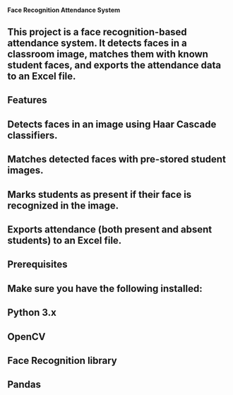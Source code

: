#### Face Recognition Attendance System
## This project is a face recognition-based attendance system. It detects faces in a classroom image, matches them with known student faces, and exports the attendance data to an Excel file.

## Features
## Detects faces in an image using Haar Cascade classifiers.
## Matches detected faces with pre-stored student images.
## Marks students as present if their face is recognized in the image.
## Exports attendance (both present and absent students) to an Excel file.
## Prerequisites
## Make sure you have the following installed:

## Python 3.x
## OpenCV
## Face Recognition library
## Pandas
